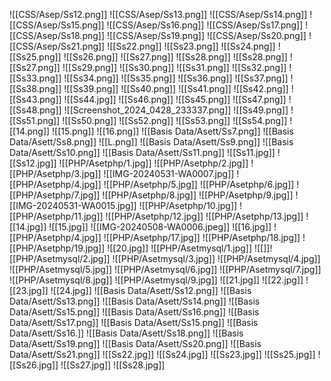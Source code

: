 ![[CSS/Asep/Ss12.png]]
![[CSS/Asep/Ss13.png]]
![[CSS/Asep/Ss14.png]]
![[CSS/Asep/Ss15.png]]
![[CSS/Asep/Ss16.png]]
![[CSS/Asep/Ss17.png]]
![[CSS/Asep/Ss18.png]]
![[CSS/Asep/Ss19.png]]
![[CSS/Asep/Ss20.png]]
![[CSS/Asep/Ss21.png]]
![[Ss22.png]]
![[Ss23.png]]
![[Ss24.png]]
![[Ss25.png]]
![[Ss26.png]]
![[Ss27.png]]
![[Ss28.png]]
![[Ss28.png]]
![[Ss27.png]]
![[Ss29.png]]
![[Ss30.png]]
![[Ss31.png]]
![[Ss32.png]]
![[Ss33.png]]
![[Ss34.png]]
![[Ss35.png]]
![[Ss36.png]]
![[Ss37.png]]
![[Ss38.png]]
![[Ss39.png]]
![[Ss40.png]]
![[Ss41.png]]
![[Ss42.png]]
![[Ss43.png]]
![[Ss44.jpg]]
![[Ss46.png]]
![[Ss45.png]]
![[Ss47.png]]
![[Ss48.png]]
![[Screenshot_2024_0428_233337.png]]
![[Ss49.png]]
![[Ss51.png]]
![[Ss50.png]]
![[Ss52.png]]
![[Ss53.png]]
![[Ss54.png]]
![[14.png]]
![[15.png]]
![[16.png]]
![[Basis Data/Asett/Ss7.png]]
![[Basis Data/Asett/Ss8.png]]
![[L.png]]
![[Basis Data/Asett/Ss9.png]]
![[Basis Data/Asett/Ss10.png]]
![[Basis Data/Asett/Ss11.png]]
![[Ss11.jpg]]
![[Ss12.jpg]]
![[PHP/Asetphp/1.jpg]]
![[PHP/Asetphp/2.jpg]]
![[PHP/Asetphp/3.jpg]]
![[IMG-20240531-WA0007.jpg]]
![[PHP/Asetphp/4.jpg]]
![[PHP/Asetphp/5.jpg]]
![[PHP/Asetphp/6.jpg]]
![[PHP/Asetphp/7.jpg]]
![[PHP/Asetphp/8.jpg]]
![[PHP/Asetphp/9.jpg]]
![[IMG-20240531-WA0015.jpg]]
![[PHP/Asetphp/10.jpg]]
![[PHP/Asetphp/11.jpg]]
![[PHP/Asetphp/12.jpg]]
![[PHP/Asetphp/13.jpg]]
![[14.jpg]]
![[15.jpg]]
![[IMG-20240508-WA0006.jpeg]]
![[16.jpg]]
![[PHP/Asetphp/4.jpg]]
![[PHP/Asetphp/17.jpg]]
![[PHP/Asetphp/18.jpg]]
![[PHP/Asetphp/19.jpg]]
![[20.jpg]]
![[PHP/Asetmysql/1.jpg]]
![[]]![[PHP/Asetmysql/2.jpg]]
![[PHP/Asetmysql/3.jpg]]
![[PHP/Asetmysql/4.jpg]]
![[PHP/Asetmysql/5.jpg]]
![[PHP/Asetmysql/6.jpg]]
![[PHP/Asetmysql/7.jpg]]
![[PHP/Asetmysql/8.jpg]]
![[PHP/Asetmysql/9.jpg]]
![[21.jpg]]
![[22.jpg]]
![[23.jpg]]
![[24.jpg]]
![[Basis Data/Asett/Ss12.png]]
![[Basis Data/Asett/Ss13.png]]
![[Basis Data/Asett/Ss14.png]]
![[Basis Data/Asett/Ss15.png]]
![[Basis Data/Asett/Ss16.png]]
![[Basis Data/Asett/Ss17.png]]
![[Basis Data/Asett/Ss15.png]]
![[Basis Data/Asett/Ss16.]]
![[Basis Data/Asett/Ss18.png]]
![[Basis Data/Asett/Ss19.png]]
![[Basis Data/Asett/Ss20.png]]
![[Basis Data/Asett/Ss21.png]]
![[Ss22.jpg]]
![[Ss24.jpg]]
![[Ss23.jpg]]
![[Ss25.jpg]]
![[Ss26.jpg]]
![[Ss27.jpg]]
![[Ss28.jpg]]


















